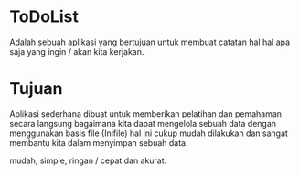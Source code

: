 # ToDoList
Adalah sebuah aplikasi yang bertujuan untuk membuat catatan hal hal apa saja yang ingin / akan kita kerjakan.

# Tujuan
Aplikasi sederhana dibuat untuk memberikan pelatihan dan pemahaman secara langsung bagaimana kita dapat mengelola sebuah data dengan menggunakan basis file (Inifile)
hal ini cukup mudah dilakukan dan sangat membantu kita dalam menyimpan sebuah data.

mudah, simple, ringan / cepat dan akurat.
